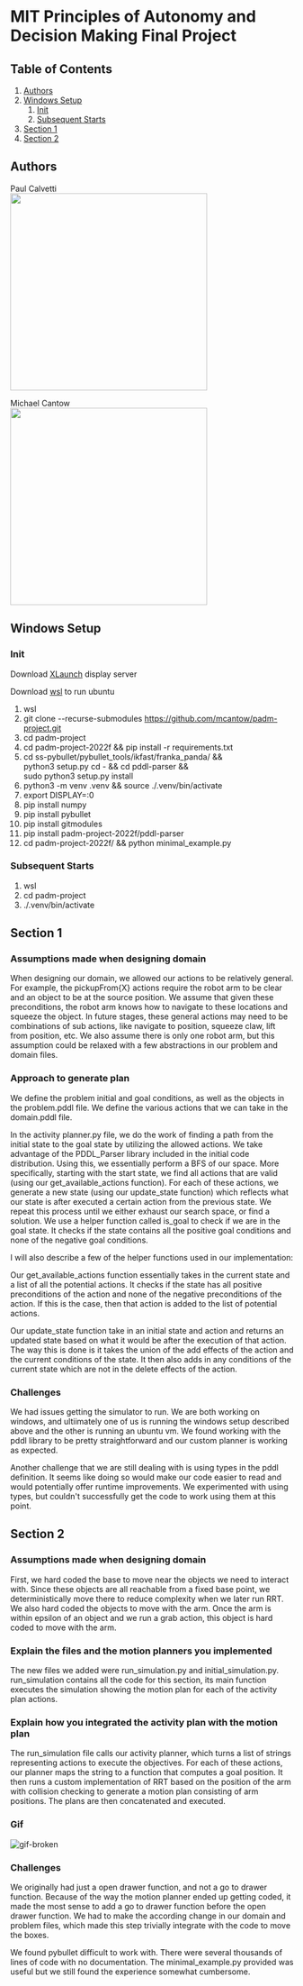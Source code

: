 # MIT Principles of Autonomy and Decision Making Final Project

## Table of Contents
1. [Authors](#authors)    
2. [Windows Setup](#setup)    
    1. [Init](#init)   
    2. [Subsequent Starts](#subsequent) 
3. [Section 1](#section1)   
4. [Section 2](#section2)   

## Authors <a name="authors"></a>
Paul Calvetti   
<img src="https://media-exp1.licdn.com/dms/image/C4E03AQElcBMBQhM_yA/profile-displayphoto-shrink_200_200/0/1571699676588?e=2147483647&v=beta&t=wgjBfC2gBU-GL1x_W6O8xz0lwSnKKFMs7OPUWe3wECU" width="350">

Michael Cantow   
<img src="https://media-exp1.licdn.com/dms/image/C4E03AQF7X7g3Wi1oOw/profile-displayphoto-shrink_800_800/0/1546477526522?e=1671667200&v=beta&t=1cLVm9-B8OH91wv42ia9ydE69XMCqE-icNQarMlzQzQ" width="350">

## Windows Setup <a name="setup"></a>
### Init <a name="init"></a>
Download [XLaunch]( https://sourceforge.net/projects/vcxsrv/) display server

Download [wsl](https://learn.microsoft.com/en-us/windows/wsl/install) to run ubuntu
1. wsl
3. git clone --recurse-submodules https://github.com/mcantow/padm-project.git 
4. cd padm-project
5. cd padm-project-2022f && pip install -r requirements.txt
6. cd ss-pybullet/pybullet_tools/ikfast/franka_panda/ && \
    python3 setup.py
    cd - && cd pddl-parser && \
    sudo python3 setup.py install
7. python3 -m venv .venv && source ./.venv/bin/activate
8. export DISPLAY=:0
9. pip install numpy
10. pip install pybullet
11. pip install gitmodules
12. pip install padm-project-2022f/pddl-parser
11. cd padm-project-2022f/ && python minimal_example.py

### Subsequent Starts <a name="subsequent"></a>
1. wsl
2. cd padm-project
3. ./.venv/bin/activate


## Section 1 <a name="section1"></a>
### Assumptions made when designing domain
When designing our domain, we allowed our actions to be relatively general. For example, the pickupFrom{X} actions require the robot arm to be clear and an object to be at the source position. We assume that given these preconditions, the robot arm knows how to navigate to these locations and squeeze the object. In future stages, these general actions may need to be combinations of sub actions, like navigate to position, squeeze claw, lift from position, etc. We also assume there is only one robot arm, but this assumption could be relaxed with a few abstractions in our problem and domain files.

### Approach to generate plan
We define the problem initial and goal conditions, as well as the objects in the problem.pddl file. We define the various actions that we can take in the domain.pddl file. 

In the activity planner.py file, we do the work of finding a path from the initial state to the goal state by utilizing the allowed actions. We take advantage of the PDDL_Parser library included in the initial code distribution. Using this, we essentially perform a BFS of our space. More specifically, starting with the start state, we find all actions that are valid (using our get\_available\_actions function). For each of these actions, we generate a new state (using our update\_state function) which reflects what our state is after executed a certain action from the previous state. We repeat this process until we either exhaust our search space, or find a solution. We use a helper function called is\_goal to check if we are in the goal state. It checks if the state contains all the positive goal conditions and none of the negative goal conditions.

I will also describe a few of the helper functions used in our implementation:

Our get\_available\_actions function essentially takes in the current state and a list of all the potential actions. It checks if the state has all positive preconditions of the action and none of the negative preconditions of the action. If this is the case, then that action is added to the list of potential actions.

Our update\_state function take in an initial state and action and returns an updated state based on what it would be after the execution of that action. The way this is done is it takes the union of the add effects of the action and the current conditions of the state. It then also adds in any conditions of the current state which are not in the delete effects of the action.

### Challenges
We had issues getting the simulator to run. We are both working on windows, and ultiimately one of us is running the windows setup described above and the other is running an ubuntu vm. We found working with the pddl library to be pretty straightforward and our custom planner is working as expected.

Another challenge that we are still dealing with is using types in the pddl definition. It seems like doing so would make our code easier to read and would potentially offer runtime improvements. We experimented with using types, but couldn't successfully get the code to work using them at this point.


## Section 2 <a name="section2"></a>
### Assumptions made when designing domain
First, we hard coded the base to move near the objects we need to interact with. Since these objects are all reachable from a fixed base point, we deterministically move there to reduce complexity when we later run RRT. We also hard coded the objects to move with the arm. Once the arm is within epsilon of an object and we run a grab action, this object is hard coded to move with the arm.

### Explain the files and the motion planners you implemented
The new files we added were run_simulation.py and initial_simulation.py. run_simulation contains all the code for this section, its main function executes the simulation showing the motion plan for each of the activity plan actions.

### Explain how you integrated the activity plan with the motion plan
The run_simulation file calls our activity planner, which turns a list of strings representing actions to execute the objectives. For each of these actions, our planner maps the string to a function that computes a goal position. It then runs a custom implementation of RRT based on the position of the arm with collision checking to generate a motion plan consisting of arm positions. The plans are then concatenated and executed. 

### Gif
![gif-broken](https://github.com/mcantow/padm-project/blob/main/unoptimized.gif)

### Challenges
We originally had just a open drawer function, and not a go to drawer function. Because of the way the motion planner ended up getting coded, it made the most sense to add a go to drawer function before the open drawer function. We had to make the according change in our domain and problem files, which made this step trivially integrate with the code to move the boxes. 

We found pybullet difficult to work with. There were several thousands of lines of code with no documentation. The minimal_example.py provided was useful but we still found the experience somewhat cumbersome. 
